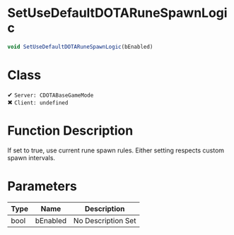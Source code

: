 # SetUseDefaultDOTARuneSpawnLogic
```js
void SetUseDefaultDOTARuneSpawnLogic(bEnabled)
```
# Class
✔ `Server: CDOTABaseGameMode`  
✖ `Client: undefined`  

# Function Description
If set to true, use current rune spawn rules.  Either setting respects custom spawn intervals.
# Parameters
Type|Name|Description
--|--|--
bool|bEnabled|No Description Set
